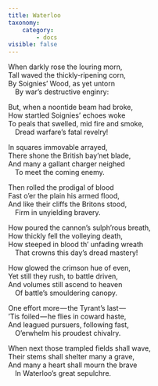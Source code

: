 ```yaml
---
title: Waterloo
taxonomy:
    category:
        - docs
visible: false
---
```


When darkly rose the louring morn,  
Tall waved the thickly-ripening corn,  
By Soignies’ Wood, as yet untorn  
&emsp;By war’s destructive enginry:

But, when a noontide beam had broke,  
How startled Soignies’ echoes woke  
To peals that swelled, mid fire and smoke,  
&emsp;Dread warfare’s fatal revelry!

In squares immovable arrayed,  
There shone the British bay’net blade,  
And many a gallant charger neighed  
&emsp;To meet the coming enemy.  

Then rolled the prodigal of blood  
Fast o’er the plain his armed flood,  
And like their cliffs the Britons stood,  
&emsp;Firm in unyielding bravery.

How poured the cannon’s sulph’rous breath,  
How thickly fell the volleying death,  
How steeped in blood th’ unfading wreath  
&emsp;That crowns this day’s dread mastery!

How glowed the crimson hue of even,  
Yet still they rush, to battle driven,  
And volumes still ascend to heaven  
&emsp;Of battle’s smouldering canopy.  

One effort more — the Tyrant’s last —   
’Tis foiled — he flies in coward haste,  
And leagued pursuers, following fast,  
&emsp;O’erwhelm his proudest chivalry.

When next those trampled fields shall wave,  
Their stems shall shelter many a grave,  
And many a heart shall mourn the brave  
&emsp;In Waterloo’s great sepulchre.